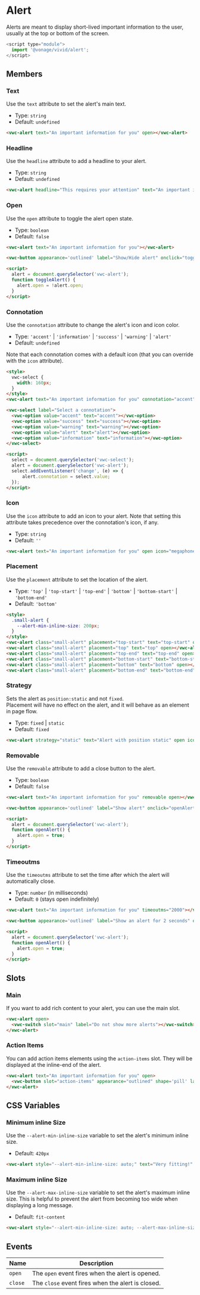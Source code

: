 # Alert

Alerts are meant to display short-lived important information to the user, usually at the top or bottom of the screen.

```js
<script type="module">
  import '@vonage/vivid/alert';
</script>
```

## Members

### Text

Use the `text` attribute to set the alert's main text.

- Type: `string`
- Default: `undefined`

```html preview 100px
<vwc-alert text="An important information for you" open></vwc-alert>
```

### Headline

Use the `headline` attribute to add a headline to your alert.

- Type: `string`
- Default: `undefined`

```html preview 100px
<vwc-alert headline="This requires your attention" text="An important information for you" open></vwc-alert>
```

### Open

Use the `open` attribute to toggle the alert open state.

- Type: `boolean`
- Default: `false`

```html preview
<vwc-alert text="An important information for you"></vwc-alert>

<vwc-button appearance='outlined' label="Show/Hide alert" onclick="toggleAlert()"></vwc-button>

<script>
  alert = document.querySelector('vwc-alert');
  function toggleAlert() {
    alert.open = !alert.open;
  }
</script>
```

### Connotation

Use the `connotation` attribute to change the alert's icon and icon color.

- Type: `'accent'` | `'information'` | `'success'` | `'warning'` | `'alert'`
- Default: `undefined`

Note that each connotation comes with a default icon (that you can override with the `icon` attribute).

```html preview 350px
<style>
  vwc-select {
    width: 160px;
  }
</style>
<vwc-alert text="An important information for you" connotation="accent" open></vwc-alert>

<vwc-select label="Select a connotation">
  <vwc-option value="accent" text="accent"></vwc-option>
  <vwc-option value="success" text="success"></vwc-option>
  <vwc-option value="warning" text="warning"></vwc-option>
  <vwc-option value="alert" text="alert"></vwc-option>
  <vwc-option value="information" text="information"></vwc-option>
</vwc-select>

<script>
  select = document.querySelector('vwc-select');
  alert = document.querySelector('vwc-alert');
  select.addEventListener('change', (e) => {
	  alert.connotation = select.value;
  });
</script>
```

### Icon

Use the `icon` attribute to add an icon to your alert. Note that setting this attribute takes precedence
over the connotation's icon, if any.

- Type: `string`
- Default: `''`

```html preview 100px
<vwc-alert text="An important information for you" open icon="megaphone-solid"></vwc-alert>
```

### Placement

Use the `placement` attribute to set the location of the alert.

- Type: `'top'` | `'top-start'` | `'top-end'` | `'bottom'` | `'bottom-start'` | `'bottom-end'`
- Default: `'bottom'`

```html preview center 250px
<style>
  .small-alert {
    --alert-min-inline-size: 200px;
  }
</style>
<vwc-alert class="small-alert" placement="top-start" text="top-start" open></vwc-alert>
<vwc-alert class="small-alert" placement="top" text="top" open></vwc-alert>
<vwc-alert class="small-alert" placement="top-end" text="top-end" open></vwc-alert>
<vwc-alert class="small-alert" placement="bottom-start" text="bottom-start" open></vwc-alert>
<vwc-alert class="small-alert" placement="bottom" text="bottom" open></vwc-alert>
<vwc-alert class="small-alert" placement="bottom-end" text="bottom-end" open></vwc-alert>
```

### Strategy
Sets the alert as `position:static` and not `fixed`.  
Placement will have no effect on the alert, and it will behave as an element in page flow.

- Type: `fixed` | `static`
- Default: `fixed`

```html preview
<vwc-alert strategy="static" text="Alert with position static" open icon="megaphone-solid"></vwc-alert>
```

### Removable

Use the `removable` attribute to add a close button to the alert.

- Type: `boolean`
- Default: `false`

```html preview 100px
<vwc-alert text="An important information for you" removable open></vwc-alert>

<vwc-button appearance='outlined' label="Show alert" onclick="openAlert()"></vwc-button>

<script>
  alert = document.querySelector('vwc-alert');
  function openAlert() {
    alert.open = true;
  }
</script>
```

### Timeoutms

Use the `timeoutms` attribute to set the time after which the alert will automatically close.

- Type: `number` (in milliseconds)
- Default: `0` (stays open indefinitely)

```html preview
<vwc-alert text="An important information for you" timeoutms="2000"></vwc-alert>

<vwc-button appearance='outlined' label="Show an alert for 2 seconds" onclick="openAlert()"></vwc-button>

<script>
  alert = document.querySelector('vwc-alert');
  function openAlert() {
    alert.open = true;
  }
</script>
```

## Slots

### Main

If you want to add rich content to your alert, you can use the main slot.

```html preview 100px
<vwc-alert open>
  <vwc-switch slot="main" label="Do not show more alerts"></vwc-switch>
</vwc-alert>
```

### Action Items

You can add action items elements using the `action-items` slot. They will be displayed at the inline-end of the alert.

```html preview 100px
<vwc-alert text="An important information for you" open>
  <vwc-button slot="action-items" appearance="outlined" shape='pill' label="Action"></vwc-button>
</vwc-alert>
```

## CSS Variables

### Minimum inline Size

Use the `--alert-min-inline-size` variable to set the alert's minimum inline size.

- Default: `420px`

```html preview 100px
<vwc-alert style="--alert-min-inline-size: auto;" text="Very fitting!" open>
```

### Maximum inline Size

Use the `--alert-max-inline-size` variable to set the alert's maximum inline size.
This is helpful to prevent the alert from becoming too wide when displaying a long message.

- Default: `fit-content`

```html preview 100px
<vwc-alert style="--alert-min-inline-size: auto; --alert-max-inline-size: 300px;" text="This text is very long and will wrap to the next line." open>
```

## Events

<div class="table-wrapper">

| Name    | Description                                       |
| ------- | ------------------------------------------------- |
| `open`  | The `open` event fires when the alert is opened.  |
| `close` | The `close` event fires when the alert is closed. |

</div>
